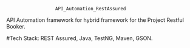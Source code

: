                       API_Automation_RestAssured


API Automation framework for hybrid framework for the Project Restful Booker.


#Tech Stack: REST Assured,
            Java,
            TestNG,
            Maven,
            GSON.
          

